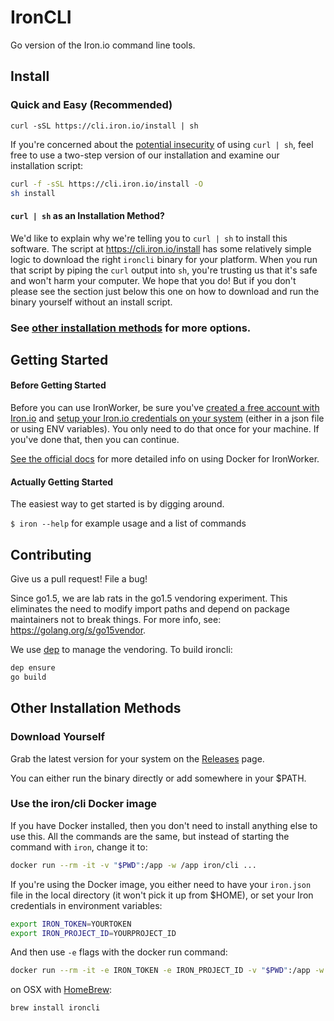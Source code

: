 # IronCLI

Go version of the Iron.io command line tools.

## Install

### Quick and Easy (Recommended)

`curl -sSL https://cli.iron.io/install | sh`

If you're concerned about the [potential insecurity](http://curlpipesh.tumblr.com/)
of using `curl | sh`, feel free to use a two-step version of our installation and examine our
installation script:

```bash
curl -f -sSL https://cli.iron.io/install -O
sh install
```

#### `curl | sh` as an Installation Method?

We'd like to explain why we're telling you to `curl | sh` to install this software.
The script at https://cli.iron.io/install has some relatively simple logic to download the
right `ironcli` binary for your platform. When you run that script by piping the `curl` output
into `sh`, you're trusting us that it's safe and won't harm your computer. We hope that you do!
But if you don't please see the section just below this one on how to download and run the binary
yourself without an install script.

### See [other installation methods](#other-installation-methods) for more options.

## Getting Started

#### Before Getting Started

Before you can use IronWorker, be sure you've [created a free account with
Iron.io](http://www.iron.io) and [setup your Iron.io credentials on your
system](http://dev.iron.io/worker/reference/configuration/) (either in a json
file or using ENV variables). You only need to do that once for your machine. If
you've done that, then you can continue.

[See the official docs](http://dev.iron.io/worker/cli/) for more detailed info on using Docker for IronWorker.

#### Actually Getting Started

The easiest way to get started is by digging around.

`$ iron --help` for example usage and a list of commands

## Contributing

Give us a pull request! File a bug!

Since go1.5, we are lab rats in the go1.5 vendoring experiment. This eliminates
the need to modify import paths and depend on package maintainers not to break things.
For more info, see: <https://golang.org/s/go15vendor>.

We use [dep](https://github.com/golang/dep) to manage the vendoring. To build ironcli:

```sh
dep ensure
go build
```

## Other Installation Methods

### Download Yourself

Grab the latest version for your system on the [Releases](https://github.com/iron-io/ironcli/releases) page.

You can either run the binary directly or add somewhere in your $PATH.

### Use the iron/cli Docker image

If you have Docker installed, then you don't need to install anything else to use this.
All the commands are the same, but instead of starting the command with `iron`, change it to:

```sh
docker run --rm -it -v "$PWD":/app -w /app iron/cli ...
```

If you're using the Docker image, you either need to have your `iron.json` file in the local directory (it won't pick it up from $HOME),
or set your Iron credentials in environment variables:

```sh
export IRON_TOKEN=YOURTOKEN
export IRON_PROJECT_ID=YOURPROJECT_ID
```

And then use `-e` flags with the docker run command:

```sh
docker run --rm -it -e IRON_TOKEN -e IRON_PROJECT_ID -v "$PWD":/app -w /app iron/cli ...
```

on OSX with [HomeBrew](https://brew.sh):

```sh
brew install ironcli
```

